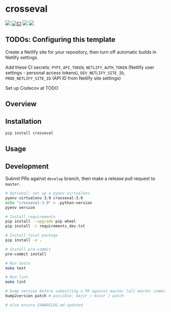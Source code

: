 # crosseval

[![](https://img.shields.io/pypi/v/crosseval.svg)](https://pypi.python.org/pypi/crosseval)
[![CI](https://github.com/maximz/crosseval/actions/workflows/ci.yaml/badge.svg?branch=master)](https://github.com/maximz/crosseval/actions/workflows/ci.yaml)
[![](https://img.shields.io/badge/docs-here-blue.svg)](https://crosseval.maximz.com)
[![](https://img.shields.io/github/stars/maximz/crosseval?style=social)](https://github.com/maximz/crosseval)

## TODOs: Configuring this template

Create a Netlify site for your repository, then turn off automatic builds in Netlify settings.

Add these CI secrets: `PYPI_API_TOKEN`, `NETLIFY_AUTH_TOKEN` (Netlify user settings - personal access tokens), `DEV_NETLIFY_SITE_ID`, `PROD_NETLIFY_SITE_ID` (API ID from Netlify site settings)

Set up Codecov at TODO

## Overview

## Installation

```bash
pip install crosseval
```

## Usage

## Development

Submit PRs against `develop` branch, then make a release pull request to `master`.

```bash
# Optional: set up a pyenv virtualenv
pyenv virtualenv 3.9 crosseval-3.9
echo "crosseval-3.9" > .python-version
pyenv version

# Install requirements
pip install --upgrade pip wheel
pip install -r requirements_dev.txt

# Install local package
pip install -e .

# Install pre-commit
pre-commit install

# Run tests
make test

# Run lint
make lint

# bump version before submitting a PR against master (all master commits are deployed)
bump2version patch # possible: major / minor / patch

# also ensure CHANGELOG.md updated
```
